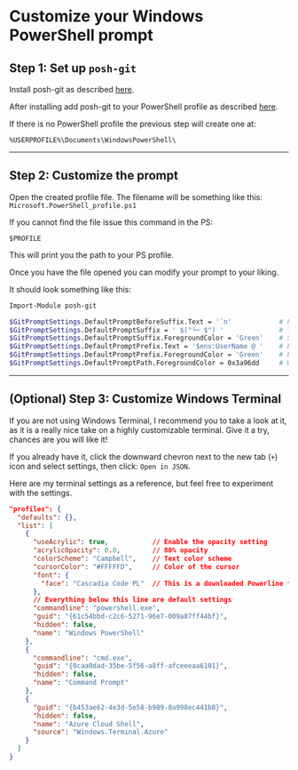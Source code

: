 # Customize your Windows PowerShell prompt

## Step 1: Set up `posh-git`

Install posh-git as described [here](https://github.com/dahlbyk/posh-git#installing-posh-git-via-powershellget-on-linux-macos-and-windows).

After installing add posh-git to your PowerShell profile as described [here](https://github.com/dahlbyk/posh-git#step-2-import-posh-git-from-your-powershell-profile).

If there is no PowerShell profile the previous step will create one at:

```
%USERPROFILE%\Documents\WindowsPowerShell\
```

---

## Step 2: Customize the prompt

Open the created profile file. The filename will be something like this: `Microsoft.PowerShell_profile.ps1`

If you cannot find the file issue this command in the PS:

```
$PROFILE
```

This will print you the path to your PS profile.

Once you have the file opened you can modify your prompt to your liking.

It should look something like this:

```bash
Import-Module posh-git

$GitPromptSettings.DefaultPromptBeforeSuffix.Text = '`n'            # Prints a new line character before your suffix
$GitPromptSettings.DefaultPromptSuffix = ' $("└─ $") '              # The prompt suffix. Replaces the '>' character
$GitPromptSettings.DefaultPromptSuffix.ForegroundColor = 'Green'    # Suffix text color
$GitPromptSettings.DefaultPromptPrefix.Text = '$env:UserName @ '    # Prints the user's username and a '@' character
$GitPromptSettings.DefaultPromptPrefix.ForegroundColor = 'Green'    # Prefix text color
$GitPromptSettings.DefaultPromptPath.ForegroundColor = 0x3a96dd     # Working directory path text color
```

---

## (Optional) Step 3: Customize Windows Terminal

If you are not using Windows Terminal, I recommend you to take a look at it, as it is a really nice take on a highly customizable terminal. Give it a try, chances are you will like it!

If you already have it, click the downward chevron next to the new tab (`+`) icon and select settings, then click: `Open in JSON`.

Here are my terminal settings as a reference, but feel free to experiment with the settings.

```json
"profiles": {
  "defaults": {},
  "list": [
    {
      "useAcrylic": true,           // Enable the opacity setting
      "acrylicOpacity": 0.8,        // 80% opacity
      "colorScheme": "Campbell",    // Text color scheme
      "cursorColor": "#FFFFFD",     // Color of the cursor
      "font": {
        "face": "Cascadia Code PL"  // This is a downloaded Powerline font. PL fonts go together well with posh-git
      },
      // Everything below this line are default settings
      "commandline": "powershell.exe",
      "guid": "{61c54bbd-c2c6-5271-96e7-009a87ff44bf}",
      "hidden": false,
      "name": "Windows PowerShell"
    },
    {
      "commandline": "cmd.exe",
      "guid": "{0caa0dad-35be-5f56-a8ff-afceeeaa6101}",
      "hidden": false,
      "name": "Command Prompt"
    },
    {
      "guid": "{b453ae62-4e3d-5e58-b989-0a998ec441b8}",
      "hidden": false,
      "name": "Azure Cloud Shell",
      "source": "Windows.Terminal.Azure"
    }
  ]
}
```
